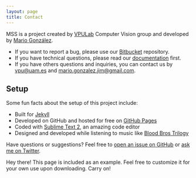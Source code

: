 ```yaml
---
layout: page
title: Contact
---
```



MSS is a project created by [VPULab](http://www-vpu.ii.uam.es/) Computer Vision group and developed by [Mario González](mailto:mario.gonzalez.jim@gmail.com).

* If you want to report a bug, please use our [Bitbucket](https://bitbucket.org/jcsma/mss-dev/issues) repository.
* If you have technical questions, please read our [documentation](https://bitbucket.org/jcsma/mss-dev/issues) first.
* If you have others questions and inquiries, you can contact us by [vpu@uam.es](mailto:vpu@uam.es) and [mario.gonzalez.jim@gmail.com](mailto:mario.gonzalez.jim@gmail.com).


## Setup

Some fun facts about the setup of this project include:

* Built for [Jekyll](http://jekyllrb.com)
* Developed on GitHub and hosted for free on [GitHub Pages](https://pages.github.com)
* Coded with [Sublime Text 2](http://sublimetext.com), an amazing code editor
* Designed and developed while listening to music like [Blood Bros Trilogy](https://soundcloud.com/maddecent/sets/blood-bros-series)

Have questions or suggestions? Feel free to [open an issue on GitHub](https://github.com/poole/issues/new) or [ask me on Twitter](https://twitter.com/mdo).


<p class="message">
  Hey there! This page is included as an example. Feel free to customize it for your own use upon downloading. Carry on!
</p>
